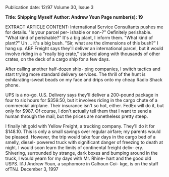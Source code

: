 Publication date: 12/97
Volume 30, Issue 3

**Title: Shipping Myself**
**Author: Andrew Youn**
**Page number(s): 19**

EXTRACT ARTICLE CONTENT:
International 
Service 
Consultants 
pushes me for details. "Is your parcel per-
ishable or non-?" 
Oefinitely perishable. 
"What kind of perishable?" It's a big plant, 
I inform them. "What kind of plant?" 
Uh ... it's a big bush. "Sir, what are the 
dimensions of this bush?" I hang up. 
ABF Freight says they'll deliver an 
international parcel, but it would involve 
riding in a "really big crate," stacked along 
with thousands of other crates, on the deck 
of a cargo ship for a few days. 

After calling another half-dozen ship-
ping companies, I switch tactics and start 
trying more standard delivery services. The 
thrill of the hunt is exhilarating-sweat 
beads on my face and drips onto my cheap 
Radio Shack phone. 

UPS is a no-go. U.S. Delivery says 
they'll deliver a 200-pound package in four 
to six hours for $359.50, but it involves 
riding in the cargo chute of a commercial 
airplane. Their insurance isn't so hot, 
either. FedEx will do it, but only for $987. 
Of course, I don't actually tell them that I 
want to send a human through the mail, 
but the prices are nonetheless pretty steep. 

I finally hit gold with Yellow Freight, a 
trucking company. They'll do it for 
$148.10. This is only a small savings over 
regular airfare; my parents would be 
pleased. However, the trip would take four 
days in the cargo bed of a smelly, diesel-
powered truck with significant danger of 
freezing to death at night. I would soon 
learn the limits of continental freight deliv-
ery. Shivering, surrounded by strange, dark 
boxes and bumping around in the truck, I 
would yearn for my days with Mr. Rhine-
hart and the good old USPS. 
li1J 
Andrew Youn, a sophomore in Calhoun Coi-
kge, is on the staff ofTNJ. 
December 3, 1997